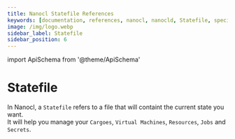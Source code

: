 ```yaml
---
title: Nanocl Statefile References
keywords: [documentation, references, nanocl, nanocld, Statefile, specification]
image: /img/logo.webp
sidebar_label: Statefile
sidebar_position: 6
---
```


import ApiSchema from '@theme/ApiSchema'

# Statefile

In Nanocl, a `Statefile` refers to a file that will containt the current state you want.<br />
It will help you manage your `Cargoes`, `Virtual Machines`, `Resources`, `Jobs` and `Secrets`.

<ApiSchema example={false} id="nanocld-latest" pointer="#/components/schemas/Statefile" />
